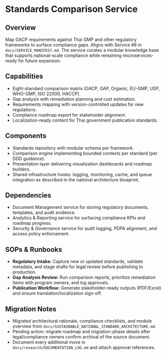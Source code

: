 # Standards Comparison Service

## Overview
Map GACP requirements against Thai GMP and other regulatory frameworks to surface compliance gaps. Aligns with Service #8 in `docs/SERVICE_MANIFEST.md`. The service curates a modular knowledge base that supports national-scale compliance while remaining microservices-ready for future expansion.

## Capabilities
- Eight-standard comparison matrix (GACP, GAP, Organic, EU-GMP, USP, WHO-GMP, ISO 22000, HACCP).
- Gap analysis with remediation planning and cost estimation.
- Requirements mapping with version-controlled updates for new regulations.
- Compliance roadmap export for stakeholder alignment.
- Localization-ready content for Thai government publication standards.

## Components
- Standards repository with modular schema per framework.
- Comparison engine implementing bounded contexts per standard (per DDD guidance).
- Presentation layer delivering visualization dashboards and roadmap builders.
- Shared infrastructure hooks: logging, monitoring, cache, and queue integration as described in the national architecture blueprint.

## Dependencies
- Document Management service for storing regulatory documents, templates, and audit evidence.
- Analytics & Reporting service for surfacing compliance KPIs and roadmap progress.
- Security & Governance service for audit logging, PDPA alignment, and access policy enforcement.

## SOPs & Runbooks
- **Regulatory Intake:** Capture new or updated standards, validate metadata, and stage drafts for legal review before publishing to production.
- **Gap Analysis Review:** Run comparison reports, prioritize remediation items with program owners, and log approvals.
- **Publication Workflow:** Generate stakeholder-ready outputs (PDF/Excel) and ensure translation/localization sign-off.

## Migration Notes
- Migrated architectural rationale, compliance checklists, and module overview from `docs/SUSTAINABLE_NATIONAL_STANDARD_ARCHITECTURE.md`.
- Pending action: migrate roadmap and migration-phase details after legal/compliance owners confirm archival of the source document.
- Document every additional move in `docs/research/DOCUMENTATION_LOG.md` and attach approval references.
